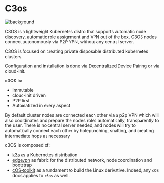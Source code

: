 
# C3os

![background](https://user-images.githubusercontent.com/2420543/153506895-fb978c1e-8197-42e2-9ce2-3be6e0907acc.jpg?classes=shadow&width=50pc)


C3OS is a lightweight Kubernetes distro that supports automatic node discovery, automatic role assignment and VPN out of the box. C3OS nodes connect autonomously via P2P VPN, without any central server. 

C3OS is focused on creating private disposable distributed kubernetes clusters.

Configuration and installation is done via Decentralized Device Pairing or via cloud-init.

c3OS is:
- Immutable
- cloud-init driven
- P2P first
- Automatized in every aspect

By default cluster nodes are connected each other via a p2p VPN which will also coordinates and prepare the nodes roles automatically, transparently to the user. There is no central server needed, and nodes will try to automatically connect each other by holepunching, snatting, and creating intermediate hops as necessary.

c3OS is composed of:
- [k3s](https://k3s.io) as a Kubernetes distribution
- [edgevpn](https://mudler.github.io/edgevpn) as fabric for the distributed network, node coordination and bootstrap
- [cOS-toolkit](https://rancher-sandbox.github.io/cos-toolkit-docs/docs/) as a fundament to build the Linux derivative. Indeed, any `cOS` docs applies to `c3os` as well.

